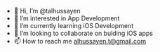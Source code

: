 - 👋 Hi, I’m @talhussayen
- 👀 I’m interested in App Development
- 🌱 I’m currently learning iOS Development
- 💞️ I’m looking to collaborate on bulding iOS apps
- 📫 How to reach me alhussayen.t@gmail.com

<!---
talhussayen/talhussayen is a ✨ special ✨ repository because its `README.md` (this file) appears on your GitHub profile.
You can click the Preview link to take a look at your changes.
--->
